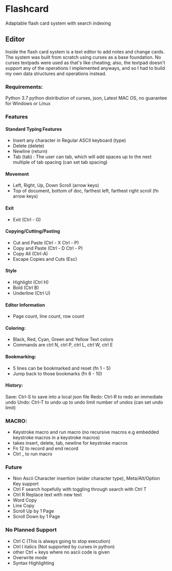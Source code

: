 # Flashcard
Adaptable flash card system with search indexing

## Editor
Inside the flash card system is a text editor to add notes and change cards. The system was built from scratch using
curses as a base foundation. No curses textpads were used as that's like cheating; also, the textpad doesn't support
any of the operations I implemented anyways, and so I had to build my own data structures and operations instead.

### Requirements:
Python 3.7 
python distribution of curses, json, 
Latest MAC OS, no guarantee for Windows or Linux

### Features
#### Standard Typing Features
- Insert any character in Regular ASCII keyboard (type)
- Delete (delete)
- Newline (return)
- Tab (tab) : The user can tab, which will add spaces up to the next multiple of tab spacing (can set tab spacing)

#### Movement
- Left, Right, Up, Down Scroll (arrow keys)
- Top of document, bottom of doc, farthest left, farthest right scroll (fn arrow keys)

#### Exit
- Exit (Ctrl - G) 

#### Copying/Cutting/Pasting
- Cut and Paste (Ctrl - X Ctrl - P)
- Copy and Paste (Ctrl - D Ctrl - P)
- Copy All (Ctrl-A)
- Escape Copies and Cuts (Esc)

#### Style
- Highlight (Ctrl H)
- Bold (Ctrl B)
- Underline (Ctrl U)

#### Editor Information
- Page count, line count, row count

#### Coloring:
- Black, Red, Cyan, Green and Yellow Text colors
- Commands are ctrl N, ctrl P, ctrl L, ctrl W, ctrl E

#### Bookmarking:
- 5 lines can be bookmarked and reset (fn 1 - 5)
- Jump back to those bookmarks (fn 6 - 10)

#### History:
Save: Ctrl-S to save into a local json file
Redo: Ctrl-R to redo an immediate undo
Undo: Ctrl-T to undo up to undo limit number of undos (can set undo limit)

### MACRO:
- Keystroke macro and run macro (no recursive macros e.g embedded keystroke macros in a keystroke macros)
- takes insert, delete, tab, newline for keystroke macros
- Fn 12 to record and end record
- Ctrl _ to run macro

### Future
- Non Ascii Character insertion (wider character type), Meta/Alt/Option Key support
- Ctrl F search hopefully with toggling through search with Ctrl T
- Ctrl R Replace text with new text
- Word Copy
- Line Copy
- Scroll Up by 1 Page
- Scroll Down by 1 Page


### No Planned Support
- Ctrl C (This is always going to stop execution)
- Ctrl I italics (Not supported by curses in python)
- other Ctrl + keys where no ascii code is given
- Overwrite mode 
- Syntax Highlighting


